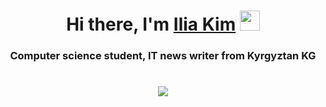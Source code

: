 <h1 align="center">Hi there, I'm <a href="https://daniilshat.ru/" target="_blank">Ilia Kim</a> 
<img src="https://github.com/blackcater/blackcater/raw/main/images/Hi.gif" height="32"/></h1>
<h3 align="center">Computer science student, IT news writer from Kyrgyztan KG</h3>
<h1 align="center" color="#fa8e47"><img src="https://readme-typing-svg.herokuapp.com?color=%2336BCF7&lines=Computer+science+student" /></h1>
